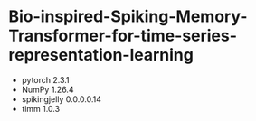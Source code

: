 # Bio-inspired-Spiking-Memory-Transformer-for-time-series-representation-learning

- pytorch 2.3.1
- NumPy 1.26.4
- spikingjelly 0.0.0.0.14
- timm 1.0.3
